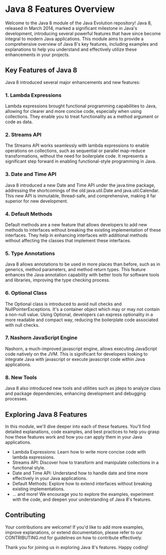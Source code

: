 # Java 8 Features Overview
Welcome to the Java 8 module of the Java Evolution repository! Java 8, released in March 2014, marked a significant milestone in Java's development, introducing several powerful features that have since become integral to modern Java applications. This module aims to provide a comprehensive overview of Java 8's key features, including examples and explanations to help you understand and effectively utilize these enhancements in your projects.

## Key Features of Java 8
Java 8 introduced several major enhancements and new features:

### 1. Lambda Expressions
   Lambda expressions brought functional programming capabilities to Java, allowing for clearer and more concise code, especially when using collections. They enable you to treat functionality as a method argument or code as data.

### 2. Streams API
   The Streams API works seamlessly with lambda expressions to enable operations on collections, such as sequential or parallel map-reduce transformations, without the need for boilerplate code. It represents a significant step forward in enabling functional-style programming in Java.

### 3. Date and Time API
   Java 8 introduced a new Date and Time API under the java.time package, addressing the shortcomings of the old java.util.Date and java.util.Calendar. This new API is immutable, thread-safe, and comprehensive, making it far superior for new development.

### 4. Default Methods
   Default methods are a new feature that allows developers to add new methods to interfaces without breaking the existing implementation of these interfaces. They help in enhancing interfaces with additional methods without affecting the classes that implement these interfaces.

### 5. Type Annotations
   Java 8 allows annotations to be used in more places than before, such as in generics, method parameters, and method return types. This feature enhances the Java annotation capability with better tools for software tools and libraries, improving the type checking process.

### 6. Optional Class
   The Optional class is introduced to avoid null checks and NullPointerExceptions. It's a container object which may or may not contain a non-null value. Using Optional, developers can express optionality in a more readable and compact way, reducing the boilerplate code associated with null checks.

### 7. Nashorn JavaScript Engine
   Nashorn, a much-improved javascript engine, allows executing JavaScript code natively on the JVM. This is significant for developers looking to integrate Java with javascript or execute javascript code within Java applications.

### 8. New Tools
   Java 8 also introduced new tools and utilities such as jdeps to analyze class and package dependencies, enhancing development and debugging processes.

## Exploring Java 8 Features
In this module, we'll dive deeper into each of these features. You'll find detailed explanations, code examples, and best practices to help you grasp how these features work and how you can apply them in your Java applications.

- Lambda Expressions: Learn how to write more concise code with lambda expressions.
- Streams API: Discover how to transform and manipulate collections in a functional style.
- Date and Time API: Understand how to handle date and time more effectively in your Java applications.
- Default Methods: Explore how to extend interfaces without breaking existing implementations.
- ... and more!
We encourage you to explore the examples, experiment with the code, and deepen your understanding of Java 8's features.

## Contributing
Your contributions are welcome! If you'd like to add more examples, improve explanations, or extend documentation, please refer to our CONTRIBUTING.md for guidelines on how to contribute effectively.

Thank you for joining us in exploring Java 8's features. Happy coding!